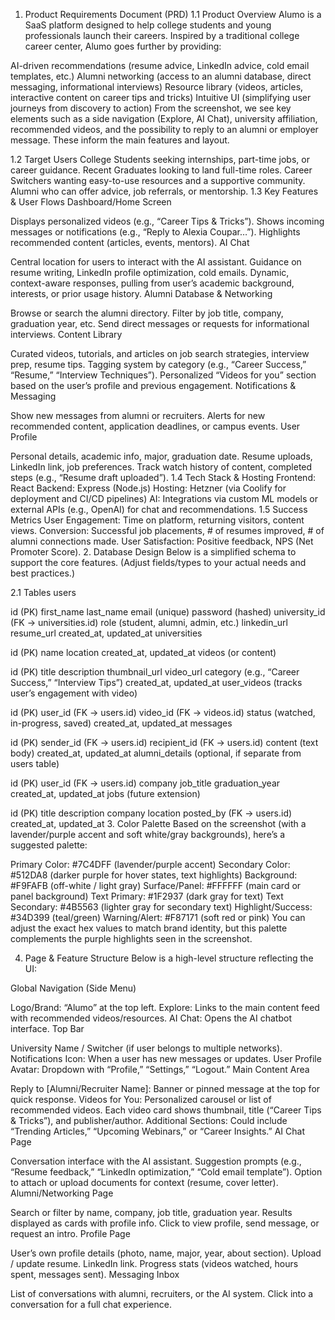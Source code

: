 1. Product Requirements Document (PRD)
   1.1 Product Overview
   Alumo is a SaaS platform designed to help college students and young professionals launch their careers. Inspired by a traditional college career center, Alumo goes further by providing:

AI-driven recommendations (resume advice, LinkedIn advice, cold email templates, etc.)
Alumni networking (access to an alumni database, direct messaging, informational interviews)
Resource library (videos, articles, interactive content on career tips and tricks)
Intuitive UI (simplifying user journeys from discovery to action)
From the screenshot, we see key elements such as a side navigation (Explore, AI Chat), university affiliation, recommended videos, and the possibility to reply to an alumni or employer message. These inform the main features and layout.

1.2 Target Users
College Students seeking internships, part-time jobs, or career guidance.
Recent Graduates looking to land full-time roles.
Career Switchers wanting easy-to-use resources and a supportive community.
Alumni who can offer advice, job referrals, or mentorship.
1.3 Key Features & User Flows
Dashboard/Home Screen

Displays personalized videos (e.g., “Career Tips & Tricks”).
Shows incoming messages or notifications (e.g., “Reply to Alexia Coupar…”).
Highlights recommended content (articles, events, mentors).
AI Chat

Central location for users to interact with the AI assistant.
Guidance on resume writing, LinkedIn profile optimization, cold emails.
Dynamic, context-aware responses, pulling from user’s academic background, interests, or prior usage history.
Alumni Database & Networking

Browse or search the alumni directory.
Filter by job title, company, graduation year, etc.
Send direct messages or requests for informational interviews.
Content Library

Curated videos, tutorials, and articles on job search strategies, interview prep, resume tips.
Tagging system by category (e.g., “Career Success,” “Resume,” “Interview Techniques”).
Personalized “Videos for you” section based on the user’s profile and previous engagement.
Notifications & Messaging

Show new messages from alumni or recruiters.
Alerts for new recommended content, application deadlines, or campus events.
User Profile

Personal details, academic info, major, graduation date.
Resume uploads, LinkedIn link, job preferences.
Track watch history of content, completed steps (e.g., “Resume draft uploaded”).
1.4 Tech Stack & Hosting
Frontend: React
Backend: Express (Node.js)
Hosting: Hetzner (via Coolify for deployment and CI/CD pipelines)
AI: Integrations via custom ML models or external APIs (e.g., OpenAI) for chat and recommendations.
1.5 Success Metrics
User Engagement: Time on platform, returning visitors, content views.
Conversion: Successful job placements, # of resumes improved, # of alumni connections made.
User Satisfaction: Positive feedback, NPS (Net Promoter Score). 2. Database Design
Below is a simplified schema to support the core features. (Adjust fields/types to your actual needs and best practices.)

2.1 Tables
users

id (PK)
first_name
last_name
email (unique)
password (hashed)
university_id (FK -> universities.id)
role (student, alumni, admin, etc.)
linkedin_url
resume_url
created_at, updated_at
universities

id (PK)
name
location
created_at, updated_at
videos (or content)

id (PK)
title
description
thumbnail_url
video_url
category (e.g., “Career Success,” “Interview Tips”)
created_at, updated_at
user_videos (tracks user’s engagement with video)

id (PK)
user_id (FK -> users.id)
video_id (FK -> videos.id)
status (watched, in-progress, saved)
created_at, updated_at
messages

id (PK)
sender_id (FK -> users.id)
recipient_id (FK -> users.id)
content (text body)
created_at, updated_at
alumni_details (optional, if separate from users table)

id (PK)
user_id (FK -> users.id)
company
job_title
graduation_year
created_at, updated_at
jobs (future extension)

id (PK)
title
description
company
location
posted_by (FK -> users.id)
created_at, updated_at 3. Color Palette
Based on the screenshot (with a lavender/purple accent and soft white/gray backgrounds), here’s a suggested palette:

Primary Color: #7C4DFF (lavender/purple accent)
Secondary Color: #512DA8 (darker purple for hover states, text highlights)
Background: #F9FAFB (off-white / light gray)
Surface/Panel: #FFFFFF (main card or panel background)
Text Primary: #1F2937 (dark gray for text)
Text Secondary: #4B5563 (lighter gray for secondary text)
Highlight/Success: #34D399 (teal/green)
Warning/Alert: #F87171 (soft red or pink)
You can adjust the exact hex values to match brand identity, but this palette complements the purple highlights seen in the screenshot.

4. Page & Feature Structure
   Below is a high-level structure reflecting the UI:

Global Navigation (Side Menu)

Logo/Brand: “Alumo” at the top left.
Explore: Links to the main content feed with recommended videos/resources.
AI Chat: Opens the AI chatbot interface.
Top Bar

University Name / Switcher (if user belongs to multiple networks).
Notifications Icon: When a user has new messages or updates.
User Profile Avatar: Dropdown with “Profile,” “Settings,” “Logout.”
Main Content Area

Reply to [Alumni/Recruiter Name]: Banner or pinned message at the top for quick response.
Videos for You: Personalized carousel or list of recommended videos.
Each video card shows thumbnail, title (“Career Tips & Tricks”), and publisher/author.
Additional Sections: Could include “Trending Articles,” “Upcoming Webinars,” or “Career Insights.”
AI Chat Page

Conversation interface with the AI assistant.
Suggestion prompts (e.g., “Resume feedback,” “LinkedIn optimization,” “Cold email template”).
Option to attach or upload documents for context (resume, cover letter).
Alumni/Networking Page

Search or filter by name, company, job title, graduation year.
Results displayed as cards with profile info.
Click to view profile, send message, or request an intro.
Profile Page

User’s own profile details (photo, name, major, year, about section).
Upload / update resume.
LinkedIn link.
Progress stats (videos watched, hours spent, messages sent).
Messaging Inbox

List of conversations with alumni, recruiters, or the AI system.
Click into a conversation for a full chat experience.
